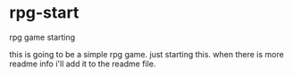 # rpg-start
rpg game starting

this is going to be a simple rpg game.
just starting this.  when there is more readme info
i'll add it to the readme file.
